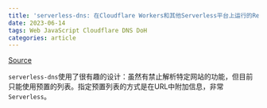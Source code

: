 ```yaml
---
title: 'serverless-dns: 在Cloudflare Workers和其他Serverless平台上运行的RethinkDNS服务器'
date: 2023-06-14
tags: Web JavaScript Cloudflare DNS DoH
categories: article
---
```


[Source](https://github.com/serverless-dns/serverless-dns)

`serverless-dns`使用了很有趣的设计：虽然有禁止解析特定网站的功能，但目前只能使用预置的列表。指定预置列表的方式是在URL中附加信息，非常`Serverless`。

